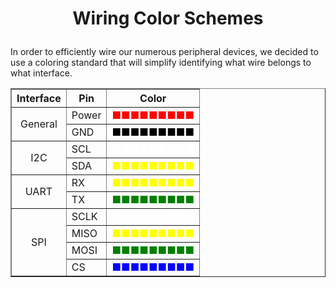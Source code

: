 # <p style="text-align: center;"> Wiring Color Schemes </p>

In order to efficiently wire our numerous peripheral devices, we decided to use a coloring standard that will simplify identifying what wire belongs to what interface.

<table border="1" cellspacing="0" cellpadding="5">
    <tr>
        <th style="text-align: center; vertical-align: middle;"><b>Interface</b></th>
        <th style="text-align: center; vertical-align: middle;"><b>Pin</b></th>
        <th style="text-align: center; vertical-align: middle;"><b>Color</b></th>
    </tr>
    <tr>
        <td rowspan="2" style="text-align: center; vertical-align: middle;">General</td>
        <td>Power</td>
        <td style="color: red;">■■■■■■■■■</td>
    </tr>
    <tr>
        <td>GND</td>
        <td style="color: black;">■■■■■■■■■</td>
    </tr>
    <tr>
        <td rowspan="2" style="text-align: center; vertical-align: middle;">I2C</td>
        <td>SCL</td>
        <td style="color: white;">■■■■■■■■■</td>
    </tr>
    <tr>
        <td>SDA</td>
        <td style="color: yellow;">■■■■■■■■■</td>
    </tr>
    <tr>
        <td rowspan="2" style="text-align: center; vertical-align: middle;">UART</td>
        <td>RX</td>
        <td style="color: yellow;">■■■■■■■■■</td>
    </tr>
    <tr>
        <td>TX</td>
        <td style="color: green;">■■■■■■■■■</td>
    </tr>
    <tr>
        <td rowspan="4" style="text-align: center; vertical-align: middle;">SPI</td>
        <td>SCLK</td>
        <td style="color: white;">■■■■■■■■■</td>
    </tr>
    <tr>
        <td>MISO</td>
        <td style="color: yellow;">■■■■■■■■■</td>
    </tr>
    <tr>
        <td>MOSI</td>
        <td style="color: green;">■■■■■■■■■</td>
    </tr>
    <tr>
        <td>CS</td>
        <td style="color: blue;">■■■■■■■■■</td>
    </tr>
</table>
